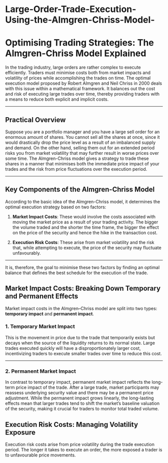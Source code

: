 # Large-Order-Trade-Execution-Using-the-Almgren-Chriss-Model-
# Optimising Trading Strategies: The Almgren-Chriss Model Explained

In the trading industry, large orders are rather complex to execute efficiently. Traders must minimise costs both from market impacts and volatility of prices while accomplishing the trades on time. The optimal execution model proposed by Robert Almgren and Neil Chriss in 2000 deals with this issue within a mathematical framework. It balances out the cost and risk of executing large trades over time, thereby providing traders with a means to reduce both explicit and implicit costs.

---

## Practical Overview

Suppose you are a portfolio manager and you have a large sell order for an enormous amount of shares. You cannot sell all the shares at once, since it would drastically drop the price level as a result of an imbalanced supply and demand. On the other hand, selling them out for an extended period risks you from market volatility that may further result in worse prices over some time. The Almgren-Chriss model gives a strategy to trade these shares in a manner that minimises both the immediate price impact of your trades and the risk from price fluctuations over the execution period.

---

## Key Components of the Almgren-Chriss Model

According to the basic idea of the Almgren-Chriss model, it determines the optimal execution strategy based on two factors:

1. **Market Impact Costs**: These would involve the costs associated with moving the market price as a result of your trading activity. The bigger the volume traded and the shorter the time frame, the bigger the effect on the price of the security and hence the hike in the transaction cost.

2. **Execution Risk Costs**: These arise from market volatility and the risk that, while attempting to execute, the price of the security may fluctuate unfavourably.

---

It is, therefore, the goal to minimise these two factors by finding an optimal balance that defines the best schedule for the execution of the trade.

## Market Impact Costs: Breaking Down Temporary and Permanent Effects

Market impact costs in the Almgren–Chriss model are split into two types: **temporary impact** and **permanent impact**.

### 1. Temporary Market Impact

This is the movement in price due to the trade that temporarily exists but decays when the source of the liquidity returns to its normal state.
Large trades executed quickly will have a disproportionately larger cost, incentivizing traders to execute smaller trades over time to reduce this cost.

---

### 2. Permanent Market Impact

In contrast to temporary impact, permanent market impact reflects the long-term price impact of the trade. After a large trade, market participants may reassess underlying security value and there may be a permanent price adjustment.
While the permanent impact grows linearly, the long-lasting effects mean that larger trades tend to shift the market’s baseline valuation of the security, making it crucial for traders to monitor total traded volume.

## Execution Risk Costs: Managing Volatility Exposure

Execution risk costs arise from price volatility during the trade execution period. The longer it takes to execute an order, the more exposed a trader is to unfavourable price movements.
